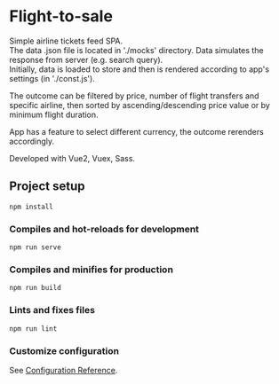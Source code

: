 # Flight-to-sale

Simple airline tickets feed SPA.  
The data .json file is located in './mocks' directory. Data simulates the response from server (e.g. search query).   
Initially, data is loaded to store and then is rendered according to app's settings (in './const.js').    
    
The outcome can be filtered by price, number of flight transfers and specific airline, then sorted by ascending/descending price value or by minimum flight duration.   
     
App has a feature to select different currency, the outcome rerenders accordingly.   
     

Developed with Vue2, Vuex, Sass. 

## Project setup
```
npm install
```

### Compiles and hot-reloads for development
```
npm run serve
```

### Compiles and minifies for production
```
npm run build
```

### Lints and fixes files
```
npm run lint
```

### Customize configuration
See [Configuration Reference](https://cli.vuejs.org/config/).
